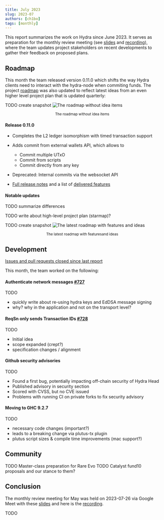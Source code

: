 ```yaml
---
title: July 2023
slug: 2023-07
authors: [ch1bo]
tags: [monthly]
---
```


This report summarizes the work on Hydra since June 2023. It serves as
preparation for the monthly review meeting (see [slides][slides] and
[recording][recording]), where the team updates project stakeholders on recent
developments to gather their feedback on proposed plans.

## Roadmap

This month the team released version 0.11.0 which shifts the way Hydra clients
need to interact with the hydra-node when commiting funds. The project
[roadmap](https://github.com/orgs/input-output-hk/projects/21) was also updated
to reflect latest ideas from an even higher level project plan that is updated
quarterly:

TODO create snapshot
![The roadmap without idea items](./img/2023-07-roadmap-ex-ideas.png) <small><center>The roadmap without idea items</center></small>

#### Release 0.11.0

- Completes the L2 ledger isomorphism with timed transaction support

- Adds commit from external wallets API, which allows to

  - Commit multiple UTxO
  - Commit from scripts
  - Commit directly from any key

- Deprecated: Internal commits via the websocket API

- [Full release notes](https://github.com/input-output-hk/hydra/releases/tag/0.11.0) and a list of [delivered features](https://github.com/input-output-hk/hydra/milestone/11?closed=1)

#### Notable updates

TODO summarize differences

TODO write about high-level project plan (starmap)?

TODO create snapshot
![The latest roadmap with features and ideas](./img/2023-07-roadmap.png) <small><center>The latest roadmap with featuresand ideas</center></small>

## Development

[Issues and pull requests closed since last
report](https://github.com/input-output-hk/hydra/issues?q=is%3Aclosed+sort%3Aupdated-desc+closed%3A2023-05-24..2023-06-22)

This month, the team worked on the following:

#### Authenticate network messages [#727](https://github.com/input-output-hk/hydra/issues/727)

TODO

- quickly write about re-using hydra keys and EdDSA message signing
- why? why in the application and not on the transport level?

#### ReqSn only sends Transaction IDs [#728](https://github.com/input-output-hk/hydra/issues/728)

TODO

- Initial idea
- scope expanded (crept?)
- specification changes / alignment

#### Github security advisories

TODO

- Found a first bug, potentially impacting off-chain security of Hydra Head
- Published advisory in security section
- Scored with CVSS, but no CVE issued
- Problems with running CI on private forks to fix security advisory

#### Moving to GHC 9.2.7

TODO

- necessary code changes (important?)
- leads to a breaking change via plutus-tx plugin
- plutus script sizes & compile time improvements (mac support?)

## Community

TODO Master-class preparation for Rare Evo
TODO Catalyst fund10 proposals and our stance to them?

## Conclusion

The monthly review meeting for May was held on 2023-07-26 via Google Meet with
these [slides][slides] and here is the [recording][recording].

TODO

[slides]: https://docs.google.com/presentation/d/1CQYAFztRcqofN6sbowg37QuXQ-DQU4NcDmoMghS36B8
[recording]: https://TODO
